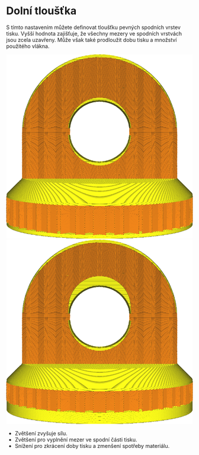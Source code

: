Dolní tloušťka
====
S tímto nastavením můžete definovat tloušťku pevných spodních vrstev tisku. Vyšší hodnota zajišťuje, že všechny mezery ve spodních vrstvách jsou zcela uzavřeny. Může však také prodloužit dobu tisku a množství použitého vlákna.

![Běžná dolní tloušťka](../../../articles/images/top_bottom_thickness_0.8.png)
![Mnohem silnější spodní strana](../../../articles/images/bottom_thickness.png)

* Zvětšení zvyšuje sílu.
* Zvětšení pro vyplnění mezer ve spodní části tisku.
* Snížení pro zkrácení doby tisku a zmenšení spotřeby materiálu.